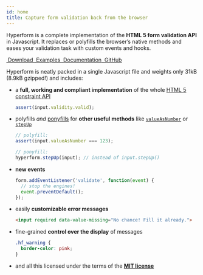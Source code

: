 ```yaml
---
id: home
title: Capture form validation back from the browser
---
```


Hyperform is a complete implementation of the **HTML 5 form validation API**
in Javascript. It replaces or polyfills the browser’s native methods and
eases your validation task with custom events and hooks.

<div class="max">
  <a class="max__l" href="download.html">
    <img src="https://assets-cdn.github.com/images/icons/emoji/unicode/2198.png" alt="" class="max__i">
    <span class="max__t">Download</span>
  </a>
  <a class="max__l" href="examples.html">
    <img src="https://assets-cdn.github.com/images/icons/emoji/unicode/1f527.png" alt="" class="max__i">
    <span class="max__t">Examples</span>
  </a>
  <a class="max__l" href="docs/">
    <img src="https://assets-cdn.github.com/images/icons/emoji/unicode/1f4d6.png" alt="" class="max__i">
    <span class="max__t">Documentation</span>
  </a>
  <a class="max__l" href="https://github.com/hyperform/hyperform/">
    <img src="https://assets-cdn.github.com/images/icons/emoji/octocat.png" alt="" class="max__i">
    <span class="max__t">GitHub</span>
  </a>
</div>

Hyperform is neatly packed in a single Javascript file and weights only 31kB
(8.9kB gzipped!) and includes:

*   a **full, working and compliant implementation** of the whole [HTML 5
    constraint
    API](https://html.spec.whatwg.org/multipage/forms.html#the-constraint-validation-api)

    ```js
    assert(input.validity.valid);
    ```
*   polyfills _and_ [ponyfills](https://ponyfill.com) for **other useful methods** like
    [`valueAsNumber`](https://html.spec.whatwg.org/multipage/forms.html#dom-input-valueasnumber)
    or
    [`stepUp`](https://html.spec.whatwg.org/multipage/forms.html#dom-input-stepup)

    ```js
    // polyfill:
    assert(input.valueAsNumber === 123);

    // ponyfill:
    hyperform.stepUp(input); // instead of input.stepUp()
    ```
*   **new events**

    ```js
    form.addEventListener('validate', function(event) {
      // stop the engines!
      event.preventDefault();
    });
    ```
*   easily **customizable error messages**

    ```html
    <input required data-value-missing="No chance! Fill it already.">
    ```
*   fine-grained **control over the display** of messages

    ```css
    .hf_warning {
      border-color: pink;
    }
    ```
*   and all this licensed under the terms of the [**MIT
    license**](LICENSE.html)
